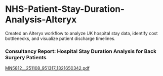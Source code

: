 # NHS-Patient-Stay-Duration-Analysis-Alteryx
Created an Alteryx workflow to analyze UK hospital stay data, identify cost bottlenecks, and visualize patient discharge timelines.
### Consultancy Report: Hospital Stay Duration Analysis for Back Surgery Patients
[MN5812__251108_951317_1321650342.pdf](https://github.com/user-attachments/files/21049029/MN5812__251108_951317_1321650342.pdf)
